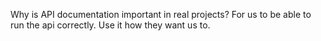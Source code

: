 Why is API documentation important in real projects?
For us to be able to run the api correctly. Use it how they want us to.
